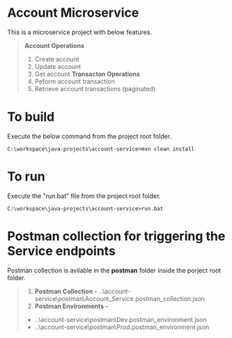 # Account Microservice
This is a microservice project with below features.
>**Account Operations**
>1. Create account
>2. Update account
>3. Get account
>**Transacton Operations**
>1. Peform account transaction
>2. Retrieve account transactions (paginated)

# To build
Execute the below command from the project root folder.
```
C:\workspace\java-projects\account-service>mvn clean install
```

# To run
Execute the "run.bat" file from the project root folder.
```
C:\workspace\java-projects\account-service>run.bat
```

# Postman collection for triggering the Service endpoints
Postman collection is avilable in the **postman** folder inside the porject root folder.

>1. **Postman Collection -** ..\account-service\postman\Account_Service.postman_collection.json
>2. **Postman Environments -**
>   - ..\account-service\postman\Dev.postman_environment.json
>   - ..\account-service\postman\Prod.postman_environment.json
